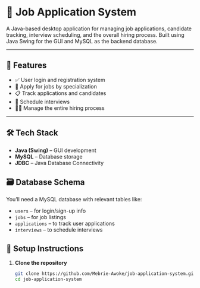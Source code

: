 # 💼 Job Application System

A Java-based desktop application for managing job applications, candidate tracking, interview scheduling, and the overall hiring process. Built using Java Swing for the GUI and MySQL as the backend database.

---

## 🚀 Features

- ✅ User login and registration system
- 📌 Apply for jobs by specialization
- 📋 Track applications and candidates
- 📅 Schedule interviews
- 🧑‍💼 Manage the entire hiring process

---

## 🛠️ Tech Stack

- **Java (Swing)** – GUI development
- **MySQL** – Database storage
- **JDBC** – Java Database Connectivity

## 🗃️ Database Schema

You’ll need a MySQL database with relevant tables like:
- `users` – for login/sign-up info
- `jobs` – for job listings
- `applications` – to track user applications
- `interviews` – to schedule interviews

## 🔧 Setup Instructions

1. **Clone the repository**
   ```bash
   git clone https://github.com/Mebrie-Awoke/job-application-system.git
   cd job-application-system
